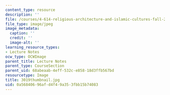 ```yaml
---
content_type: resource
description: ''
file: /courses/4-614-religious-architecture-and-islamic-cultures-fall-2002/0a56840696afd4f49a353fbb15b74083_3019thumbnail.jpg
file_type: image/jpeg
image_metadata:
  caption: ''
  credit: ''
  image-alt: ''
learning_resource_types:
- Lecture Notes
ocw_type: OCWImage
parent_title: Lecture Notes
parent_type: CourseSection
parent_uid: 68abeaab-4eff-532c-e858-18d3ffb567bd
resourcetype: Image
title: 3019thumbnail.jpg
uid: 0a568406-96af-d4f4-9a35-3fbb15b74083
---
```

